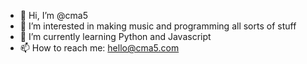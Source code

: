 - 👋 Hi, I’m @cma5
- 👀 I’m interested in making music and programming all sorts of stuff
- 🌱 I’m currently learning Python and Javascript
- 📫 How to reach me: hello@cma5.com

<!---
cma5/cma5 is a ✨ special ✨ repository because its `README.md` (this file) appears on your GitHub profile.
You can click the Preview link to take a look at your changes.
--->
